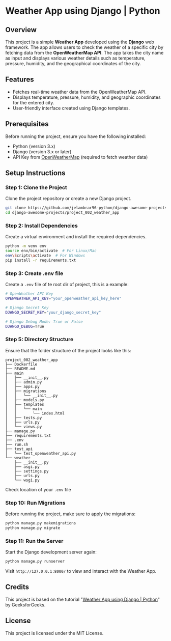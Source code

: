 # Weather App using Django | Python

## Overview
This project is a simple **Weather App** developed using the **Django** web framework. The app allows users to check the weather of a specific city by fetching data from the **OpenWeatherMap API**. The app takes the city name as input and displays various weather details such as temperature, pressure, humidity, and the geographical coordinates of the city.

## Features
- Fetches real-time weather data from the OpenWeatherMap API.
- Displays temperature, pressure, humidity, and geographic coordinates for the entered city.
- User-friendly interface created using Django templates.

## Prerequisites
Before running the project, ensure you have the following installed:
- Python (version 3.x)
- Django (version 3.x or later)
- API Key from [OpenWeatherMap](https://openweathermap.org/) (required to fetch weather data)

## Setup Instructions

### Step 1: Clone the Project
Clone the project repository or create a new Django project.

```bash
git clone https://github.com/jelambrar96-python/django-awesome-projects
cd django-awesome-projects/project_002_weather_app
```

### Step 2: Install Dependencies
Create a virtual environment and install the required dependencies.
```bash
python -m venv env
source env/bin/activate  # For Linux/Mac
env\Scripts\activate  # For Windows
pip install -r requirements.txt
```

### Step 3: Create .env file

Create a `.env` file of te root dir of project, this is a example:

```bash
# OpenWeather API Key
OPENWEATHER_API_KEY="your_openweather_api_key_here"

# Django Secret Key
DJANGO_SECRET_KEY="your_django_secret_key"

# Django Debug Mode: True or False
DJANGO_DEBUG=True
```

### Step 5: Directory Structure
Ensure that the folder structure of the project looks like this:

```
project_002_weather_app
├── Dockerfile
├── README.md
├── main
│   ├── __init__.py
│   ├── admin.py
│   ├── apps.py
│   ├── migrations
│   │   └── __init__.py
│   ├── models.py
│   ├── templates
│   │   └── main
│   │       └── index.html
│   ├── tests.py
│   ├── urls.py
│   └── views.py
├── manage.py
├── requirements.txt
├── .env
├── run.sh
├── test_api
│   └── test_openweather_api.py
└── weather
    ├── __init__.py
    ├── asgi.py
    ├── settings.py
    ├── urls.py
    └── wsgi.py
```

Check location of your `.env` file

### Step 10: Run Migrations
Before running the project, make sure to apply the migrations:
```bash
python manage.py makemigrations
python manage.py migrate
```

### Step 11: Run the Server
Start the Django development server again:
```bash
python manage.py runserver
```

Visit `http://127.0.0.1:8000/` to view and interact with the Weather App.


## Credits
This project is based on the tutorial "[Weather App using Django | Python](https://www.geeksforgeeks.org/weather-app-using-django-python/)" by GeeksforGeeks.

## License
This project is licensed under the MIT License.
